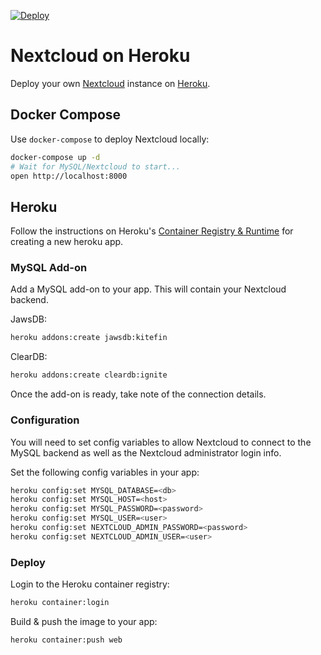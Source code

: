 [![Deploy](https://www.herokucdn.com/deploy/button.svg)](https://heroku.com/deploy)

# Nextcloud on Heroku

Deploy your own [Nextcloud](https://nextcloud.com) instance on [Heroku](https://heroku.com).

## Docker Compose

Use `docker-compose` to deploy Nextcloud locally:

```bash
docker-compose up -d
# Wait for MySQL/Nextcloud to start...
open http://localhost:8000
```

## Heroku

Follow the instructions on Heroku's [Container Registry & Runtime](https://devcenter.heroku.com/articles/container-registry-and-runtime) for creating a new heroku app.

### MySQL Add-on

Add a MySQL add-on to your app. This will contain your Nextcloud backend.

JawsDB:

```bash
heroku addons:create jawsdb:kitefin
```

ClearDB:

```bash
heroku addons:create cleardb:ignite
```

Once the add-on is ready, take note of the connection details.

### Configuration

You will need to set config variables to allow Nextcloud to connect to the MySQL backend as well as the Nextcloud administrator login info.

Set the following config variables in your app:

```bash
heroku config:set MYSQL_DATABASE=<db>
heroku config:set MYSQL_HOST=<host>
heroku config:set MYSQL_PASSWORD=<password>
heroku config:set MYSQL_USER=<user>
heroku config:set NEXTCLOUD_ADMIN_PASSWORD=<password>
heroku config:set NEXTCLOUD_ADMIN_USER=<user>
```

### Deploy

Login to the Heroku container registry:

```bash
heroku container:login
```

Build & push the image to your app:

```bash
heroku container:push web
```

